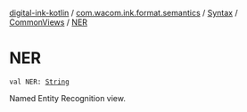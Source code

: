 [digital-ink-kotlin](../../../index.md) / [com.wacom.ink.format.semantics](../../index.md) / [Syntax](../index.md) / [CommonViews](index.md) / [NER](./-n-e-r.md)

# NER

`val NER: `[`String`](https://kotlinlang.org/api/latest/jvm/stdlib/kotlin/-string/index.html)

Named Entity Recognition view.

